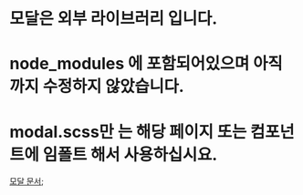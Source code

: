 # 모달은 외부 라이브러리 입니다.

# node_modules 에 포함되어있으며 아직까지 수정하지 않았습니다.

# modal.scss만 는 해당 페이지 또는 컴포넌트에 임폴트 해서 사용하십시요.

[모달 문서](https://github.com/reactjs/react-modal#installation);

